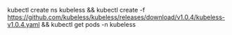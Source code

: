 kubectl create ns kubeless &&
kubectl create -f https://github.com/kubeless/kubeless/releases/download/v1.0.4/kubeless-v1.0.4.yaml &&
kubectl get pods -n kubeless